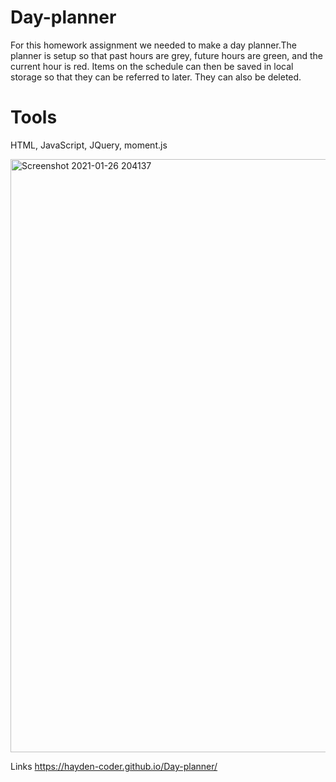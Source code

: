 # Day-planner
<p>For this homework assignment we needed to make a day planner.The planner is setup so that past hours are grey, future hours are green, and the current hour is red. Items on the schedule can then be saved in local storage so that they can be referred to later. They can also be deleted.<p>

# Tools
<p>HTML, JavaScript, JQuery, moment.js<p>

<img width="949" alt="Screenshot 2021-01-26 204137" src="https://user-images.githubusercontent.com/74078719/106222521-889d5b00-6194-11eb-9297-a6b5c2a77265.png">

Links
https://hayden-coder.github.io/Day-planner/
